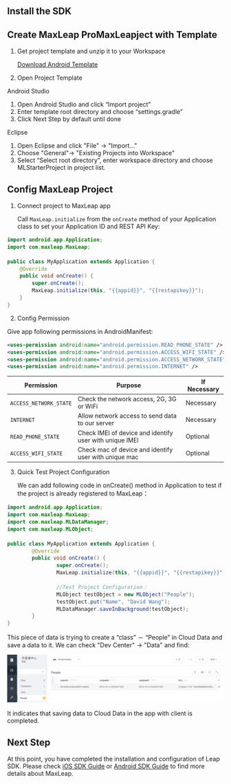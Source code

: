 ##	Install the SDK

##	Create MaxLeap ProMaxLeapject with Template

1.	Get project template and unzip it to your Workspace
		
	<a class="download-sdk" href="https://github.com/MaxLeap/StarterProject-Android" target="_blank">Download Android Template</a>
	
2.	Open Project Template

Android Studio 

1.  Open Android Studio and click “Import project”
2. 	Enter template root directory and choose “settings.gradle”
3. 	Click Next Step by default until done

Eclipse
	
1.	Open Eclipse and click "File" -> "Import..." 
2. 	Choose "General"-> "Existing Projects into Workspace"
3. 	Select “Select root directory”, enter workspace directory and choose MLStarterProject in project list.
	
##	Config MaxLeap Project

1. Connect project to MaxLeap app
	
	Call `MaxLeap.initialize` from the `onCreate` method of your Application class to set your Application ID and REST API Key:
	
```java
import android.app.Application;
import com.maxleap.MaxLeap;

public class MyApplication extends Application {
	@Override
	public void onCreate() {
		super.onCreate();
		MaxLeap.initialize(this, "{{appid}}", "{{restapikey}}");
	}
}
```
	
2. Config Permission
 
Give app following permissions in AndroidManifest:
	
```xml
<uses-permission android:name="android.permission.READ_PHONE_STATE" />
<uses-permission android:name="android.permission.ACCESS_WIFI_STATE" />
<uses-permission android:name="android.permission.ACCESS_NETWORK_STATE" />
<uses-permission android:name="android.permission.INTERNET" />
 ```

Permission|Purpose|If Necessary
---|---|---
`ACCESS_NETWORK_STATE`|		Check the network access, 2G, 3G or WiFi| Necessary
`INTERNET`| 	Allow network access to send data to our server| Necessary
`READ_PHONE_STATE`| 	Check IMEI of device and identify user with unique IMEI | Optional
`ACCESS_WIFI_STATE`| 	Check mac of device and identify user with unique mac| Optional

3. Quick Test Project Configuration
 
 	We can add following code in onCreate() method in Application to test if the project is already registered to MaxLeap：

```java
import android.app.Application;
import com.maxleap.MaxLeap;
import com.maxleap.MLDataManager;
import com.maxleap.MLObject;

public class MyApplication extends Application {
		@Override
		public void onCreate() {
				super.onCreate();
				MaxLeap.initialize(this, "{{appid}}", "{{restapikey}}");

				//Test Project Configuration：
				MLObject testObject = new MLObject("People");
				testObject.put("Name", "David Wang");
				MLDataManager.saveInBackground(testObject);
		}
}
```

This piece of data is trying to create a “class” － “People” in  Cloud Data and save a data to it. We can check "Dev Center" -> "Data" and find:

![imgSDKQSTestAddObj](../../../images/imgSDKQSTestAddObj.png)

It indicates that saving data to  Cloud Data in the app with client is completed.

## Next Step
At this point, you have completed the installation and configuration of Leap SDK. Please check [iOS SDK Guide](ML_DOCS_GUIDE_LINK_PLACEHOLDER_IOS) or [Android SDK Guide](ML_DOCS_GUIDE_LINK_PLACEHOLDER_ANDROID) to find more details about MaxLeap.